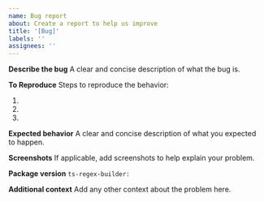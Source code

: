 ```yaml
---
name: Bug report
about: Create a report to help us improve
title: '[Bug]'
labels: ''
assignees: ''
---
```


**Describe the bug**
A clear and concise description of what the bug is.

**To Reproduce**
Steps to reproduce the behavior:

1.
2.
3.

**Expected behavior**
A clear and concise description of what you expected to happen.

**Screenshots**
If applicable, add screenshots to help explain your problem.

**Package version**
`ts-regex-builder: `

**Additional context**
Add any other context about the problem here.
